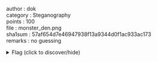 author : dok  
category : Steganography  
points : 100  
file : monster_den.png  
sha1sum : 57af654d7e46947938f13a9344d0f1ac933ac173  
remarks : no guessing  
  
<details>  
    <summary>Flag (click to discover/hide)</summary>  
    <p>GH16{W3ll_D0ne_Over1ord}</p>  
</details>  
